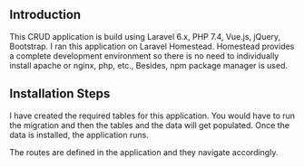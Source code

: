 ## Introduction

This CRUD application is build using Laravel 6.x, PHP 7.4, Vue.js, jQuery, Bootstrap. I ran this application on Laravel Homestead. Homestead provides
a complete development environment so there is no need to individually install apache or nginx, php, etc.,
Besides, npm package manager is used.



## Installation Steps

 I have created the required tables for this application. You would have to run the migration and then the tables and the data will get
 populated. Once the data is installed, the application runs.
 
 The routes are defined in the application and they navigate accordingly.

  


 